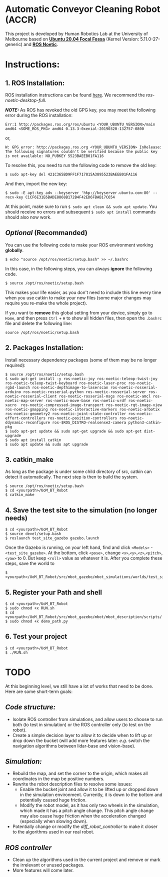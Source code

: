 # Automatic Conveyor Cleaning Robot (ACCR)

This project is developed by Human Robotics Lab at the University of Melbourne based on **[Ubuntu 20.04 Focal Fossa](https://releases.ubuntu.com/20.04/)** (Kernel Version: 5.11.0-27-generic) and **[ROS Noetic](http://wiki.ros.org/noetic)**.

# Instructions:
## 1. ROS Installation:
ROS installation instructions can be found [here](http://wiki.ros.org/noetic/Installation/Ubuntu). We recommend the *ros-noetic-desktop-full*. 

*_**NOTE:**_* As ROS has revoked the old GPG key, you may meet the following error during the ROS installation:

    Err:1 http://packages.ros.org/ros/ubuntu <YOUR_UBUNTU_VERSION>/main amd64 <SOME_ROS_PKG> amd64 0.13.3-0xenial-20190320-132757-0800
    
or,

    W: GPG error: http://packages.ros.org <YOUR_UBUNTU_VERSION> InRelease: The following signatures couldn't be verified because the public key is not available: NO_PUBKEY 5523BAEEB01FA116
    
To resolve this, you need to run the following code to remove the old key:
    
    $ sudo apt-key del 421C365BD9FF1F717815A3895523BAEEB01FA116
    
And then, import the new key:

    $ sudo -E apt-key adv --keyserver 'hkp://keyserver.ubuntu.com:80' --recv-key C1CF6E31E6BADE8868B172B4F42ED6FBAB17C654
    
At this point, make sure to run `$ sudo apt clean && sudo apt update`. You should receive no errors and subsequent `$ sudo apt install` commands should also now work.

## *Optional* (Recommanded)
You can use the following code to make your ROS environment working **globally**.

    $ echo "source /opt/ros/noetic/setup.bash" >> ~/.bashrc

In this case, in the following steps, you can always **ignore** the following code.

    $ source /opt/ros/noetic/setup.bash

This makes your life easier, as you don't need to include this line every time when you use catkin to make your new files (some major changes may require you re-make the whole project).

If you want to **remove** this global setting from your device, simply go to `Home`, and then press `Ctrl` + `H` to show all hidden files, then open the `.bashrc` file and delete the following line:

    source /opt/ros/noetic/setup.bash

## 2. Packages Installation:
Install necessary dependency packages (some of them may be no longer required):

    $ source /opt/ros/noetic/setup.bash
    $ sudo apt-get install -y ros-noetic-joy ros-noetic-teleop-twist-joy ros-noetic-teleop-twist-keyboard ros-noetic-laser-proc ros-noetic-rgbd-launch ros-noetic-depthimage-to-laserscan ros-noetic-rosserial-arduino ros-noetic-rosserial-python ros-noetic-rosserial-server ros-noetic-rosserial-client ros-noetic-rosserial-msgs ros-noetic-amcl ros-noetic-map-server ros-noetic-move-base ros-noetic-urdf ros-noetic-xacro  ros-noetic-compressed-image-transport ros-noetic-rqt-image-view ros-noetic-gmapping ros-noetic-interactive-markers ros-noetic-arbotix ros-noetic-geometry2 ros-noetic-joint-state-controller ros-noetic-effort-controllers ros-noetic-position-controllers ros-noetic-ddynamic-reconfigure ros-$ROS_DISTRO-realsense2-camera python3-catkin-pkg
    $ sudo apt-get update && sudo apt-get upgrade && sudo apt-get dist-upgrade
    $ sudo apt install catkin
    $ sudo apt update && sudo apt upgrade

## 3. catkin_make
As long as the package is under some child directory of src, catkin can detect it automatically. The next step is then to build the system.

    $ source /opt/ros/noetic/setup.bash
    $ cd <yourpath>/UoM_BT_Robot
    $ catkin_make

## 4. Save the test site to the simulation (no longer needs)

    $ cd <yourpath>/UoM_BT_Robot
    $ source devel/setup.bash
    $ roslaunch test_site_gazebo gazebo.launch
    
Once the Gazebo is running, on your left hand, find and click `<Models>` - `<test_site_gazebo>`. At the bottom, click `<pose>`, change `<x>`,`<y>`,`<z>`,`<pitch>`,`<yaw>` to 0. But keep `<roll>` value as whatever it is. After you complete these steps, save the world to 

    $ <yourpath>/UoM_BT_Robot/src/mbot_gazebo/mbot_simulations/worlds/test_site_gazebo.world
    
## 5. Register your Path and shell
    
    $ cd <yourpath>/UoM_BT_Robot
    $ sudo chmod +x RUN.sh
    $ cd <yourpath>/UoM_BT_Robot/src/mbot_gazebo/mbot/mbot_description/scripts/
    $ sudo chmod +x demo_path.py
    
## 6. Test your project

    $ cd <yourpath>/UoM_BT_Robot
    $ ./RUN.sh


# TODO
At this beginning level, we still have a lot of works that need to be done. Here are some short-term goals:

## *Code structure:*
* Isolate ROS controller from simulations, and allow users to choose to run both (to test in simulation) or the ROS controller only (to test on the robot).
* Create a simple decision layer to allow it to decide when to lift up or drop down the bucket (will add more features later: *e.g.* switch the navigation algorithms between lidar-base and vision-base).

## *Simulation:*
* Rebuild the map, and set the corner to the origin, which makes all coordinates in the map be positive numbers.
* Rewrite the robot description files to resolve some issues:
    * Enable the bucket joint and allow it to be lifted up or dropped down in the simulation environment. Currently, it is down to the bottom and potentially caused huge friction.
    * Modify the robot model, as it has only two wheels in the simulation, which made it has a pitch angle change. This pitch angle change may also cause huge friction when the acceleration changed (especially when slowing down).
* Potentially change or modify the *diff_robot_controller* to make it closer to the algorithms used in our real robot.

## *ROS controller*
* Clean up the algorithms used in the current project and remove or mark the irrelevant or unused packages.
* More features will come later.


